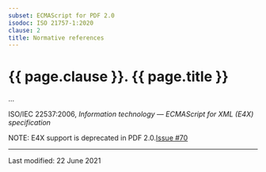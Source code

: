 ```yaml
---
subset: ECMAScript for PDF 2.0
isodoc: ISO 21757-1:2020
clause: 2
title: Normative references
---
```


<div class="isostyle">


<h1>{{ page.clause }}. {{ page.title }}</h1>

<p>...</p>

<p>ISO/IEC 22537:2006, <i>Information technology — ECMAScript for XML (E4X) specification</i></p>
<p>
  <span class="new-text">NOTE: E4X support is deprecated in PDF 2.0.<span class="new-tooltiptext"><a href="https://github.com/pdf-association/pdf-issues/issues/70" target="_blank">Issue #70</a></span></span>
</p>

</div>

<hr>
<p class="footnote">Last modified: 22 June 2021</p>
